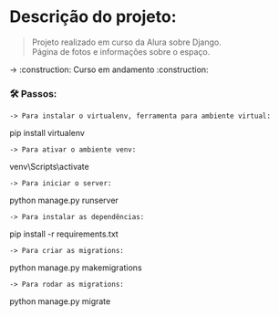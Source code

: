 # Descrição do projeto:
>Projeto realizado em curso da Alura sobre Django.<br>
>Página de fotos e informações sobre o espaço.

<p>
  -> :construction: Curso em andamento :construction:
</p>


### 🛠️ Passos:

`-> Para instalar o virtualenv, ferramenta para ambiente virtual:`
<p>pip install virtualenv</p>

`-> Para ativar o ambiente venv:`
<p>venv\Scripts\activate</p>

`-> Para iniciar o server:`
<p>python manage.py runserver</p>

`-> Para instalar as dependências:`
<p>pip install -r requirements.txt</p>

`-> Para criar as migrations:`
<p>python manage.py makemigrations</p>

`-> Para rodar as migrations:`
<p>python manage.py migrate</p>
